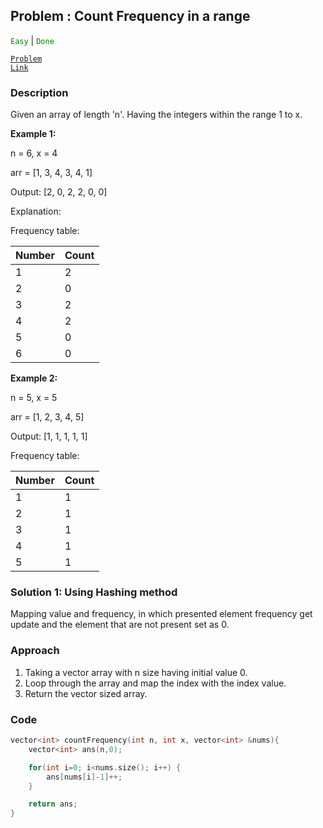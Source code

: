 ## Problem : Count Frequency in a range

<code style="color: green">Easy</code> | <code style="color: green">Done</code>

<code style="color : purple">[Problem Link](https://www.codingninjas.com/studio/problems/count-frequency-in-a-range_8365446?utm_source=striver&utm_medium=website&utm_campaign=a_zcoursetuf)</code>

### Description

Given an array of length 'n'. Having the integers within the range 1 to x.

**Example 1:**

n = 6, x = 4

arr = [1, 3, 4, 3, 4, 1]

Output: [2, 0, 2, 2, 0, 0]

Explanation:

Frequency table:

| Number | Count |
| ------ | ----- |
| 1      | 2     |
| 2      | 0     |
| 3      | 2     |
| 4      | 2     |
| 5      | 0     |
| 6      | 0     |

**Example 2:**

n = 5, x = 5

arr = [1, 2, 3, 4, 5]

Output: [1, 1, 1, 1, 1]

Frequency table:

| Number | Count |
| ------ | ----- |
| 1      | 1     |
| 2      | 1     |
| 3      | 1     |
| 4      | 1     |
| 5      | 1     |

### Solution 1: Using Hashing method

Mapping value and frequency, in which presented element frequency get update and the element that are not present set as 0.

### Approach

1. Taking a vector array with n size having initial value 0.
2. Loop through the array and map the index with the index value.
3. Return the vector sized array.

### Code

```cpp
vector<int> countFrequency(int n, int x, vector<int> &nums){
    vector<int> ans(n,0);

    for(int i=0; i<nums.size(); i++) {
        ans[nums[i]-1]++;
    }

    return ans;
}
```
